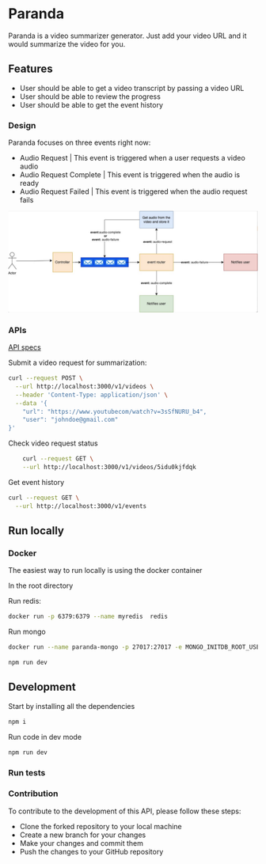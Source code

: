 # Paranda

Paranda is a video summarizer generator. Just add your video URL and it would summarize the video for you.

## Features

* User should be able to get a video transcript by passing a video URL
* User should be able to review the progress
* User should be able to get the event history

### Design

Paranda focuses on three events right now:

* Audio Request | This event is triggered when a user requests a video audio
* Audio Request Complete | This event is triggered when the audio is ready
* Audio Request Failed | This event is triggered when the audio request fails

![Alt text](./docs/design.png)

### APIs

[API specs](./api_spec.yml)

Submit a video request for summarization:

```bash
curl --request POST \
  --url http://localhost:3000/v1/videos \
  --header 'Content-Type: application/json' \
  --data '{
	"url": "https://www.youtubecom/watch?v=3sSfNURU_b4",
	"user": "johndoe@gmail.com"
}'
```

Check video request status

```bash
    curl --request GET \
    --url http://localhost:3000/v1/videos/5idu0kjfdqk
```

Get event history

```bash
curl --request GET \
  --url http://localhost:3000/v1/events
```

## Run locally

### Docker

The easiest way to run locally is using the docker container

In the root directory

Run redis:

```bash
docker run -p 6379:6379 --name myredis  redis
```

Run mongo

```bash
docker run --name paranda-mongo -p 27017:27017 -e MONGO_INITDB_ROOT_USERNAME={} -e MONGO_INITDB_ROOT_PASSWORD={} mongo
```

```bash
npm run dev
```

## Development

Start by installing all the dependencies

```bash
npm i
```

Run code in dev mode

```bash
npm run dev
```

### Run tests


### Contribution

To contribute to the development of this API, please follow these steps:

* Clone the forked repository to your local machine
* Create a new branch for your changes
* Make your changes and commit them
* Push the changes to your GitHub repository
